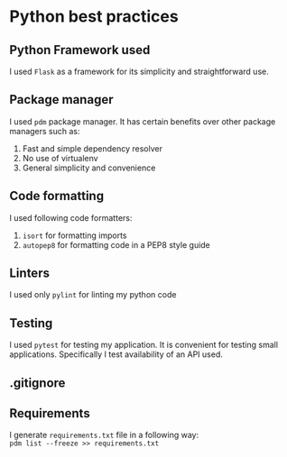 # Python best practices
## Python Framework used
I used `Flask` as a framework for its simplicity and straightforward use.
## Package manager
I used `pdm` package manager. It has certain benefits over other package managers such as:
1. Fast and simple dependency resolver
2. No use of virtualenv
3. General simplicity and convenience
## Code formatting
I used following code formatters:
1. `isort` for formatting imports
2. `autopep8` for formatting code in a PEP8 style guide
## Linters
I used only `pylint` for linting my python code
## Testing
I used `pytest` for testing my application. It is convenient for testing small applications. Specifically I test availability of an API used.
## .gitignore
## Requirements
I generate `requirements.txt` file in a following way:<br/>
`pdm list --freeze >> requirements.txt`
